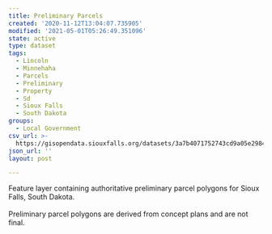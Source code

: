 ```yaml
---
title: Preliminary Parcels
created: '2020-11-12T13:04:07.735905'
modified: '2021-05-01T05:26:49.351096'
state: active
type: dataset
tags:
  - Lincoln
  - Minnehaha
  - Parcels
  - Preliminary
  - Property
  - Sd
  - Sioux Falls
  - South Dakota
groups:
  - Local Government
csv_url: >-
  https://gisopendata.siouxfalls.org/datasets/3a7b4071752743cd9a05e29840b452ed_2.csv?outSR=%7B%22latestWkid%22%3A32164%2C%22wkid%22%3A32164%7D
json_url: ''
layout: post

---
```

<div>Feature layer containing authoritative preliminary parcel polygons for Sioux Falls, South Dakota.</div><div><br /></div><div>Preliminary parcel polygons are derived from concept plans and are not final.</div>
